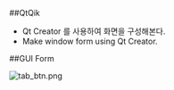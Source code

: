 ##QtQik
* Qt Creator 를 사용하여 화면을 구성해본다.
* Make window form using Qt Creator.

##GUI Form

![tab_btn.png](https://github.com/darongyi/QtDemoDlg/blob/master/tab_btn.png) 



